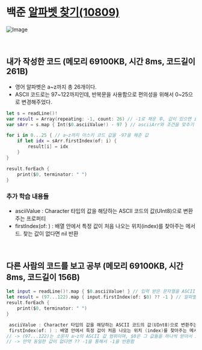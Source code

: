 
# 백준 [알파벳 찾기(10809)](https://www.acmicpc.net/problem/10809) 


![Image](https://github.com/user-attachments/assets/4ac4abad-867d-4ba1-af1f-d7790df3a9d5)

<br>

## 내가 작성한 코드 (메모리 69100KB, 시간 8ms, 코드길이 261B)
- 영어 알파벳은 a~z까지 총 26개이다.
- ASCII 코드로는 97~122까지인데, 반복문을 사용함으로 편의성을 위해서 0~25으로 변경해주었다.
```swift
let s = readLine()!
var result = Array(repeating: -1, count: 26) // -1로 채운 후, 값이 있으면 index 값을 채워주는 방식으로
var sArr = s.map { Int($0.asciiValue!) - 97 } // asciiArr와 조건을 맞추기 위해 입력받은 s값을 ascii 코드 값으로 변환 후, -97을 해줌

for i in 0...25 { // a~z까지 아스키 코드 값을 -97을 해준 값
    if let idx = sArr.firstIndex(of: i) {
        result[i] = idx
    }
}

result.forEach {
    print($0, terminator: " ")
}
```
### 추가 학습 내용들
- asciiValue : Character 타입의 값을 해당하는 ASCII 코드의 값(UInt8)으로 변환주는 프로퍼티
- firstIndex(of: ) : 배열 안에서 특정 값이 처음 나오는 위치(index)를 찾아주는 메서드. 찾는 값이 없다면 nil 반환

<br>

## 다른 사람의 코드를 보고 공부 (메모리 69100KB, 시간 8ms, 코드길이 156B)
```swift
let input = readLine()!.map { $0.asciiValue! } // 입력 받은 문자열을 ASCII값(UInt8)으로 변환한 배열
let result = (97...122).map { input.firstIndex(of: $0) ?? -1 } // 알파벨 a~z의 ASCII 값을 기준(of: $0)으로 input의 첫 등장 위치(index)를 찾음. 만약 값이 없으면 -1 출력
result.forEach {
    print($0, terminator: " ")
}

 asciiValue : Character 타입의 값을 해당하는 ASCII 코드의 값(UInt8)으로 변환주는 프로퍼티
 firstIndex(of: ) : 배열 안에서 특정 값이 처음 나오는 위치 (index)를 찾아주는 메서드. 찾는 값이 없다면 nil 반환
// -> (97...122)는 소문자 a~z의 ASCII 값 범위이며, $0은 그 값들을 하나씩 받아서 input 배열에서 첫 등장 위치를 찾음
// -> 만약 동일한 값이 없다면 ?? -1을 통해서 -1을 반환함
```